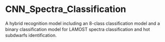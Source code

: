 # CNN_Spectra_Classification
A hybrid recognition model including an 8-class classiﬁcation model and a binary classiﬁcation model for LAMOST spectra classification and hot subdwarfs identiﬁcation.
